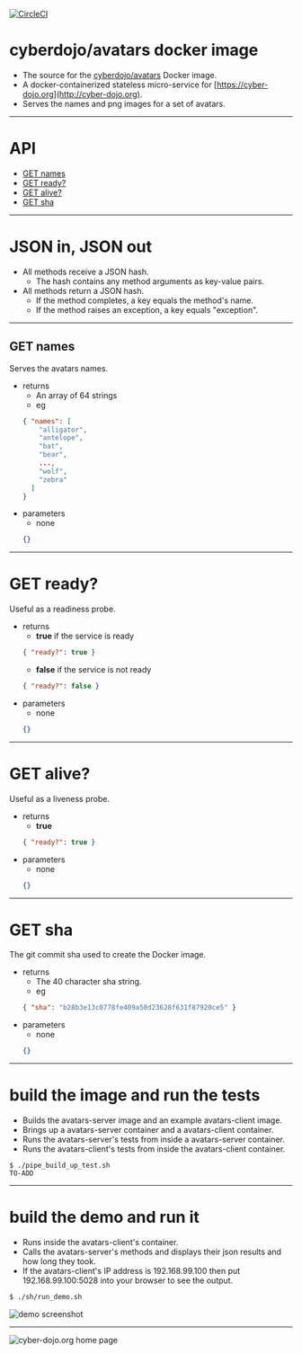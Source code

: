 [![CircleCI](https://circleci.com/gh/cyber-dojo/avatars.svg?style=svg)](https://circleci.com/gh/cyber-dojo/avatars)

# cyberdojo/avatars docker image

- The source for the [cyberdojo/avatars](https://hub.docker.com/r/cyberdojo/avatars/tags) Docker image.
- A docker-containerized stateless micro-service for [https://cyber-dojo.org](http://cyber-dojo.org).
- Serves the names and png images for a set of avatars.

- - - -
# API
  * [GET names](#names)
  * [GET ready?](#get-ready)
  * [GET alive?](#get-alive)
  * [GET sha](#get-sha)

- - - -
# JSON in, JSON out  
* All methods receive a JSON hash.
  * The hash contains any method arguments as key-value pairs.
* All methods return a JSON hash.
  * If the method completes, a key equals the method's name.
  * If the method raises an exception, a key equals "exception".

- - - -
## GET names
Serves the avatars names.
- returns
  * An array of 64 strings
  * eg
  ```json
  { "names": [
      "alligator",
      "antelope",
      "bat",
      "bear",      
      ...,
      "wolf",
      "zebra"
    ]
  }
  ```
- parameters
  * none
  ```json
  {}
  ```

- - - -
# GET ready?
Useful as a readiness probe.
- returns
  * **true** if the service is ready
  ```json
  { "ready?": true }
  ```
  * **false** if the service is not ready
  ```json
  { "ready?": false }
  ```
- parameters
  * none
  ```json
  {}
  ```

- - - -
# GET alive?
Useful as a liveness probe.
- returns
  * **true**
  ```json
  { "ready?": true }
  ```
- parameters
  * none
  ```json
  {}
  ```

- - - -
# GET sha
The git commit sha used to create the Docker image.
- returns
  * The 40 character sha string.
  * eg
  ```json
  { "sha": "b28b3e13c0778fe409a50d23628f631f87920ce5" }
  ```
- parameters
  * none
  ```json
  {}
  ```

- - - -
# build the image and run the tests
- Builds the avatars-server image and an example avatars-client image.
- Brings up a avatars-server container and a avatars-client container.
- Runs the avatars-server's tests from inside a avatars-server container.
- Runs the avatars-client's tests from inside the avatars-client container.

```text
$ ./pipe_build_up_test.sh
TO-ADD
```

- - - -
# build the demo and run it
- Runs inside the avatars-client's container.
- Calls the avatars-server's methods and displays their json results and how long they took.
- If the avatars-client's IP address is 192.168.99.100 then put 192.168.99.100:5028 into your browser to see the output.

```bash
$ ./sh/run_demo.sh
```
![demo screenshot](test_client/src/demo_screenshot.png?raw=true "demo screenshot")

- - - -
![cyber-dojo.org home page](https://github.com/cyber-dojo/cyber-dojo/blob/master/shared/home_page_snapshot.png)
